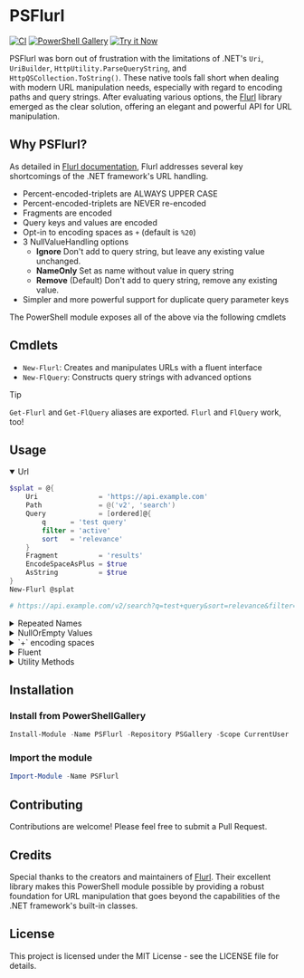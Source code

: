 # PSFlurl

[![CI](https://github.com/vercellone/PSFlurl/actions/workflows/ci.yml/badge.svg)](https://github.com/vercellone/PSFlurl/actions/workflows/ci.yml)
[![PowerShell Gallery](https://img.shields.io/powershellgallery/v/PSFlurl.svg?style=flat-square&color=012456&label=PowerShell%20Gallery)](https://www.powershellgallery.com/packages/PSFlurl)
[![Try it Now](https://img.shields.io/badge/Try_It_Now-Codespaces-161B22?style=flat-square&logo=github)](https://github.com/codespaces/new?hide_repo_select=true&ref=main&repo=929630232)

PSFlurl was born out of frustration with the limitations of .NET's `Uri`, `UriBuilder`, `HttpUtility.ParseQueryString`, and `HttpQSCollection.ToString()`. These native tools fall short when dealing with modern URL manipulation needs, especially with regard to encoding paths and query strings. After evaluating various options, the [Flurl](https://flurl.dev) library emerged as the clear solution, offering an elegant and powerful API for URL manipulation.

## Why PSFlurl?

As detailed in [Flurl documentation](https://flurl.dev/docs/fluent-url/), Flurl addresses several key shortcomings of the .NET framework's URL handling.

- Percent-encoded-triplets are ALWAYS UPPER CASE
- Percent-encoded-triplets are NEVER re-encoded
- Fragments are encoded
- Query keys and values are encoded
- Opt-in to encoding spaces as `+` (default is `%20`)
- 3 NullValueHandling options
  - **Ignore** Don't add to query string, but leave any existing value unchanged.
  - **NameOnly** Set as name without value in query string
  - **Remove** (Default) Don't add to query string, remove any existing value.
- Simpler and more powerful support for duplicate query parameter keys

The PowerShell module exposes all of the above via the following cmdlets

## Cmdlets

- `New-Flurl`: Creates and manipulates URLs with a fluent interface
- `New-FlQuery`: Constructs query strings with advanced options

> [!TIP]
> `Get-Flurl` and `Get-FlQuery` aliases are exported.
> `Flurl` and `FlQuery` work, too!

## Usage

<details open>
<summary>Url</summary>

```powershell copy
$splat = @{
    Uri               = 'https://api.example.com'
    Path              = @('v2', 'search')
    Query             = [ordered]@{
        q      = 'test query'
        filter = 'active'
        sort   = 'relevance'
    }
    Fragment          = 'results'
    EncodeSpaceAsPlus = $true
    AsString          = $true
}
New-Flurl @splat

# https://api.example.com/v2/search?q=test+query&sort=relevance&filter=active#results
```
</details>

<details>
<summary>Repeated Names</summary>

### Array of Hashtables
```powershell copy
New-FlQuery -Query @(
    @{ state = 'OPEN' },
    @{ state = 'MERGED' }
) -AsString

# state=OPEN&state=MERGED
```

### NameValueCollection
```powershell copy
$nvc = [System.Collections.Specialized.NameValueCollection]::new()
$nvc.Add('tag', 'powershell')
$nvc.Add('tag', 'module')
New-FlQuery -Query $nvc -AsString

# tag=powershell&tag=module
```
</details>

<details>
<summary>NullOrEmpty Values</summary>

### Remove (Default)
```powershell copy
New-FlQuery -Query @{
    required = 'value'
    optional = $null
} -NullValueHandling Remove -AsString

# required=value
```

### Ignore
```powershell copy
New-FlQuery -Query @{
    required = 'value'
    optional = $null
} -NullValueHandling Ignore -AsString

# optional=&required=value
```

### NameOnly
```powershell copy
New-FlQuery -Query @{
    required = 'value'
    optional = $null
} -NullValueHandling NameOnly -AsString

# optional&required=value
```
</details>

<details>
  <summary>`+` encoding spaces</summary>

  ```powershell copy
  New-Flurl -Uri 'https://api.example.com' -Query @{
      search = 'powershell module'
  } -EncodeSpaceAsPlus -AsString

  # https://api.example.com/?search=powershell+module
  ```

</details>

<details>
  <summary>Fluent</summary>

  ```powershell copy
  (Flurl 'https://some-api.com:88').
  AppendPathSegment('endpoint').
  SetFragment('after-hash').
  AppendQueryParam(@{
        api_key = 'MyApiKey'
         max_results = 20
         q = 'I''ll get encoded!'
  }).
  ToString()

  # https://some-api.com/endpoint?q=I%27ll%20get%20encoded%21&api_key=MyApiKey&max_results=20#after-hash
  ```

</details>

<details>
  <summary>Utility Methods</summary>

  ```powershell copy

  $url = [Flurl.Url]::Combine('http://foo.com/', '/too/', '/many/', '/slashes/', 'too', 'few?', 'x=1', 'y=2')
  $url.ToString()

  # http://foo.com/too/many/slashes/too/few?x=1&y=2

  [Flurl.Url]::IsValid($url)

  # True
  ```

</details>

## Installation

### Install from PowerShellGallery

```powershell copy
Install-Module -Name PSFlurl -Repository PSGallery -Scope CurrentUser
```

### Import the module

```powershell copy
Import-Module -Name PSFlurl
```

## Contributing

Contributions are welcome! Please feel free to submit a Pull Request.

## Credits

Special thanks to the creators and maintainers of [Flurl](https://flurl.dev). Their excellent library makes this PowerShell module possible by providing a robust foundation for URL manipulation that goes beyond the capabilities of the .NET framework's built-in classes.

## License

This project is licensed under the MIT License - see the LICENSE file for details.